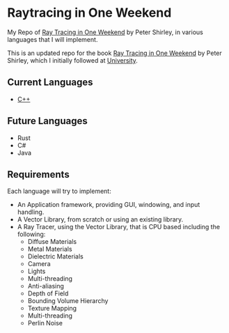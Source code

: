 # Raytracing in One Weekend

My Repo of [Ray Tracing in One Weekend](https://raytracing.github.io/books/RayTracingInOneWeekend.html) by Peter Shirley, in various languages that I will implement.

This is an updated repo for the book [Ray Tracing in One Weekend](https://raytracing.github.io/books/RayTracingInOneWeekend.html) by Peter Shirley, which I initially followed at [University](https://github.com/Birmingham-City-Uni/cmp5359-cg-milestones-20-21-F-Dudley).

## Current Languages
- [C++]('C++/README.md')

## Future Languages
- Rust
- C#
- Java

## Requirements
Each language will try to implement:

- An Application framework, providing GUI, windowing, and input handling.
- A Vector Library, from scratch or using an existing library.
- A Ray Tracer, using the Vector Library, that is CPU based including the following:
    - Diffuse Materials
    - Metal Materials
    - Dielectric Materials
    - Camera
    - Lights
    - Multi-threading
    - Anti-aliasing
    - Depth of Field
    - Bounding Volume Hierarchy
    - Texture Mapping
    - Multi-threading
    - Perlin Noise
